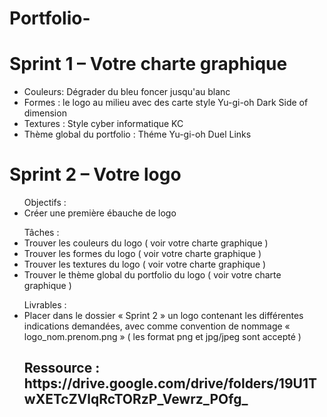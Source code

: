# Portfolio-
<h1>Sprint 1 – Votre charte graphique</h1>
<ul>
 <li>Couleurs: Dégrader du bleu foncer jusqu'au  blanc </li>
<li>Formes :  le logo au milieu avec des carte style Yu-gi-oh Dark Side of dimension </li>
  <li>Textures : Style cyber informatique KC</li>
  <li>Thème global du portfolio : Théme Yu-gi-oh Duel Links</li>
  </ul>
  <h1>Sprint 2 – Votre logo</h1>
 <ul> Objectifs : 
  <li> Créer une première ébauche de logo </li>
 </ul>
 <ul> Tâches :
 <li>Trouver les couleurs du logo ( voir votre charte graphique )
<li>Trouver les formes du logo ( voir votre charte graphique )
<li>Trouver les textures du logo ( voir votre charte graphique )
<li>Trouver le thème global du portfolio du logo ( voir votre charte graphique )
  </li>
 </ul>
 <ul>Livrables :
<li>Placer dans le dossier « Sprint 2 »  un logo contenant les différentes indications demandées, avec comme convention de nommage « logo_nom.prenom.png »
 ( les format png et jpg/jpeg sont accepté ) </li>

 
<h2>Ressource : https://drive.google.com/drive/folders/19U1TwXETcZVlqRcTORzP_Vewrz_POfg_ </h2>
